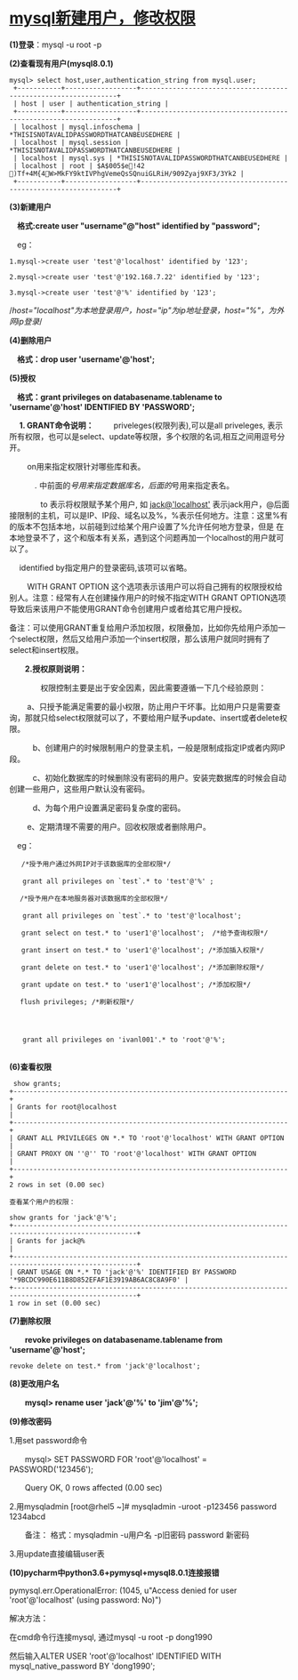 

# [mysql新建用户，修改权限](https://www.cnblogs.com/wuxunyan/p/9095016.html)

**(1)登录**：mysql -u root -p  

**(2)查看现有用户(mysql8.0.1)**

```
mysql> select host,user,authentication_string from mysql.user;
 +-----------+------------------+----------------------------------------------------------------+
 | host | user | authentication_string |
 +-----------+------------------+----------------------------------------------------------------+
 | localhost | mysql.infoschema | *THISISNOTAVALIDPASSWORDTHATCANBEUSEDHERE |
 | localhost | mysql.session | *THISISNOTAVALIDPASSWORDTHATCANBEUSEDHERE |
 | localhost | mysql.sys | *THISISNOTAVALIDPASSWORDTHATCANBEUSEDHERE |
 | localhost | root | $A$005$e!42 )Tf+4M{4W>MkFY9ktIVPhgVemeQsSQnuiGLRiH/909Zyaj9XF3/3Yk2 |
 +-----------+------------------+----------------------------------------------------------------+
```



**(3)新建用户**

　**格式:create user "username"@"host" identified by "password";**

　eg：

```
1.mysql->create user 'test'@'localhost' identified by '123';

2.mysql->create user 'test'@'192.168.7.22' identified by '123';

3.mysql->create user 'test'@'%' identified by '123';
```

  /*host="localhost"为本地登录用户，host="ip"为ip地址登录，host="%"，为外网ip登录*/

**(4)删除用户**

　**格式：drop user 'username'@'host';**

**(5)授权**

　**格式：grant privileges on databasename.tablename to 'username'@'host' IDENTIFIED BY 'PASSWORD';**

　  **1. GRANT命令说明：**
  　 　priveleges(权限列表),可以是all priveleges, 表示所有权限，也可以是select、update等权限，多个权限的名词,相互之间用逗号分开。

  　 　on用来指定权限针对哪些库和表。

  　　　 *.* 中前面的*号用来指定数据库名，后面的*号用来指定表名。

  　　　　to 表示将权限赋予某个用户, 如 [jack@'localhost'](mailto:jack@'localhost') 表示jack用户，@后面接限制的主机，可以是IP、IP段、域名以及%，%表示任何地方。注意：这里%有的版本不包括本地，以前碰到过给某个用户设置了%允许任何地方登录，但是          在本地登录不了，这个和版本有关系，遇到这个问题再加一个localhost的用户就可以了。

  　    identified by指定用户的登录密码,该项可以省略。

  　　    WITH GRANT OPTION 这个选项表示该用户可以将自己拥有的权限授权给别人。注意：经常有人在创建操作用户的时候不指定WITH GRANT OPTION选项导致后来该用户不能使用GRANT命令创建用户或者给其它用户授权。

​         备注：可以使用GRANT重复给用户添加权限，权限叠加，比如你先给用户添加一个select权限，然后又给用户添加一个insert权限，那么该用户就同时拥有了select和insert权限。

　　**2.授权原则说明：**

　　　　权限控制主要是出于安全因素，因此需要遵循一下几个经验原则：

  　　 a、只授予能满足需要的最小权限，防止用户干坏事。比如用户只是需要查询，那就只给select权限就可以了，不要给用户赋予update、insert或者delete权限。

  　　　b、创建用户的时候限制用户的登录主机，一般是限制成指定IP或者内网IP段。

  　　　c、初始化数据库的时候删除没有密码的用户。安装完数据库的时候会自动创建一些用户，这些用户默认没有密码。

  　　　d、为每个用户设置满足密码复杂度的密码。

  　　 e、定期清理不需要的用户。回收权限或者删除用户。

　eg：



```
   /*授予用户通过外网IP对于该数据库的全部权限*/

　　grant all privileges on `test`.* to 'test'@'%' ;

　 /*授予用户在本地服务器对该数据库的全部权限*/

　　grant all privileges on `test`.* to 'test'@'localhost';   

   grant select on test.* to 'user1'@'localhost';  /*给予查询权限*/

   grant insert on test.* to 'user1'@'localhost'; /*添加插入权限*/

   grant delete on test.* to 'user1'@'localhost'; /*添加删除权限*/

   grant update on test.* to 'user1'@'localhost'; /*添加权限*/

　 flush privileges; /*刷新权限*/
　 
　 
　 
　　grant all privileges on 'ivanl001'.* to 'root'@'%';   　 
　 
```



**(6)查看权限**



```
 show grants;
+---------------------------------------------------------------------+
| Grants for root@localhost                                           |
+---------------------------------------------------------------------+
| GRANT ALL PRIVILEGES ON *.* TO 'root'@'localhost' WITH GRANT OPTION |
| GRANT PROXY ON ''@'' TO 'root'@'localhost' WITH GRANT OPTION        |
+---------------------------------------------------------------------+
2 rows in set (0.00 sec)
```



```
查看某个用户的权限：
```



```
show grants for 'jack'@'%';
+-----------------------------------------------------------------------------------------------------+
| Grants for jack@%                                                                                   |
+-----------------------------------------------------------------------------------------------------+
| GRANT USAGE ON *.* TO 'jack'@'%' IDENTIFIED BY PASSWORD '*9BCDC990E611B8D852EFAF1E3919AB6AC8C8A9F0' |
+-----------------------------------------------------------------------------------------------------+
1 row in set (0.00 sec)
```



**(7)删除权限**

　　**revoke privileges on databasename.tablename from 'username'@'host';**

```
revoke delete on test.* from 'jack'@'localhost';
```

**(8)更改用户名**

　　**mysql> rename user 'jack'@'%' to 'jim'@'%';**

**(9)修改密码**

1.用set password命令

　　mysql> SET PASSWORD FOR 'root'@'localhost' = PASSWORD('123456');

　　Query OK, 0 rows affected (0.00 sec)

2.用mysqladmin [root@rhel5 ~]# mysqladmin -uroot -p123456 password 1234abcd

　　备注： 格式：mysqladmin -u用户名 -p旧密码 password 新密码

3.用update直接编辑user表

**(10)pycharm中python3.6+pymysql+mysql8.0.1连接报错**　

pymysql.err.OperationalError: (1045, u"Access denied for user 'root'@'localhost' (using password: No)")

解决方法：　

在cmd命令行连接mysql, 通过mysql -u root -p dong1990

 

然后输入ALTER USER 'root'@'localhost' IDENTIFIED WITH mysql_native_password BY 'dong1990';